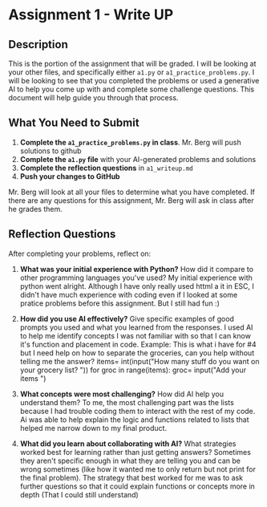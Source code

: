# Assignment 1 - Write UP

## Description
This is the portion of the assignment that will be graded.  I will be looking at your other files, and specifically either `a1.py` or `a1_practice_problems.py`.  I will be looking to see that you completed the problems or used a generative AI to help you come up with and complete some challenge questions.  This document will help guide you through that process.

## What You Need to Submit
1. **Complete the `a1_practice_problems.py` in class**.  Mr. Berg will push solutions to github
2. **Complete the `a1.py` file** with your AI-generated problems and solutions
3. **Complete the reflection questions** in `a1_writeup.md`
4. **Push your changes to GitHub**

Mr. Berg will look at all your files to determine what you have completed.  If there are any questions for this assignment, Mr. Berg will ask in class after he grades them.


## Reflection Questions

After completing your problems, reflect on:

1. **What was your initial experience with Python?** How did it compare to other programming languages you've used?
My initial experience with python went alright. Although I have only really used httml a it in ESC, I didn't have much experience with coding even if I looked at some pratice problems before this assignment. But I still had fun :)

2. **How did you use AI effectively?** Give specific examples of good prompts you used and what you learned from the responses.
I used AI to help me identify concepts I was not familiar with so that I can know it's function and placement in code. Example: This is what i have for #4 but I need help on how to separate the groceries, can you help without telling me the answer? items= int(input("How many stuff do you want on your grocery list? "))
for groc in range(items):
    groc= input("Add your items ")

3. **What concepts were most challenging?** How did AI help you understand them?
To me, the most challenging part was the lists because I had trouble coding them to interact with the rest of my code. Ai was able to help explain the logic and functions related to lists that helped me narrow down to my final product.
4. **What did you learn about collaborating with AI?** What strategies worked best for learning rather than just getting answers?
Sometimes they aren't specific enough in what they are telling you and can be wrong sometimes (like how it wanted me to only return but not print for the final problem). The strategy that best worked for me was to ask further questions so that it could explain functions or concepts more in depth (That I could still understand)